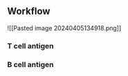 





## Workflow

![[Pasted image 20240405134918.png]]


### T cell antigen





### B cell antigen









 